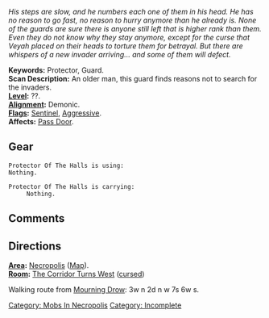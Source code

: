 *His steps are slow, and he numbers each one of them in his head. He has
no reason to go fast, no reason to hurry anymore than he already is.
None of the guards are sure there is anyone still left that is higher
rank than them. Even they do not know why they stay anymore, except for
the curse that Veyah placed on their heads to torture them for betrayal.
But there are whispers of a new invader arriving... and some of them
will defect.*

**Keywords:** Protector, Guard.  
**Scan Description:** An older man, this guard finds reasons not to
search for the invaders.  
**[Level](Level.md "wikilink"):** ??.  
**[Alignment](Alignment.md "wikilink"):** Demonic.  
**[Flags](:Category:_Mob_Types.md "wikilink"):**
[Sentinel](Sentinel_Mobs.md "wikilink"),
[Aggressive](Aggressive_Mobs.md "wikilink").  
**Affects:** [Pass Door](Pass_Door "wikilink").  

## Gear

`Protector Of The Halls is using:`  
`Nothing.`

`Protector Of The Halls is carrying:`  
`     Nothing.`

## Comments

## Directions

**[Area](:Category:_Areas.md "wikilink"):**
[Necropolis](:Category:_Necropolis.md "wikilink")
([Map](Necropolis_Map.md "wikilink")).  
**[Room](:Category:_Rooms.md "wikilink"):** [The Corridor Turns
West](The_Corridor_Turns_West_(Necropolis).md "wikilink")
([cursed](Cursed_Rooms.md "wikilink"))

Walking route from [Mourning Drow](Mourning_Drow "wikilink"): 3w n 2d n
w 7s 6w s.

[Category: Mobs In Necropolis](Category:_Mobs_In_Necropolis "wikilink")
[Category: Incomplete](Category:_Incomplete "wikilink")

